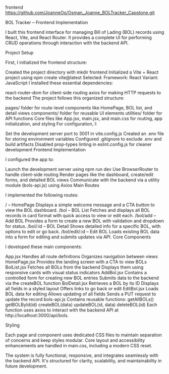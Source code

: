 frontend
https://github.com/JoanneOs/Osman_Joanne_BOLTracker_Capstone.git

BOL Tracker – Frontend Implementation

I built this frontend interface for managing Bill of Lading (BOL) records using React, Vite, and React Router. It provides a complete UI for performing CRUD operations through interaction with the backend API.

Project Setup

First, I initialized the frontend structure:

Created the project directory with mkdir frontend
Initialized a Vite + React project using npm create vite@latest
Selected:
Framework: React
Variant: JavaScript
I installed these essential dependencies:

react-router-dom for client-side routing
axios for making HTTP requests to the backend
The project follows this organized structure:

pages/ folder for route-level components like HomePage, BOL list, and detail views
components/ folder for reusable UI elements
utilities/ folder for API functions
Core files like App.jsx, main.jsx, and main.css for routing, app initialization, and styling
For configuration, I:

Set the development server port to 3001 in vite.config.js
Created an .env file for storing environment variables
Configured .gitignore to exclude .env and build artifacts
Disabled prop-types linting in eslint.config.js for cleaner development
Frontend Implementation

I configured the app to:

Launch the development server using npm run dev
Use BrowserRouter to handle client-side routing
Render pages like the dashboard, create/edit forms, and detailed BOL views
Communicate with the backend via a utility module (bols-api.js) using Axios
Main Routes

I implemented the following routes:

/ – HomePage
Displays a simple welcome message and a CTA button to view the BOL dashboard.
/bol – BOL List
Fetches and displays all BOL records in card format with quick access to view or edit each.
/bol/add – Add BOL
Provides a form to create a new BOL with validation and dropdown for status.
/bol/:id – BOL Detail
Shows detailed info for a specific BOL, with options to edit or go back.
/bol/edit/:id – Edit BOL
Loads existing BOL data into a form for editing and submits updates via API.
Core Components

I developed these main components:

App.jsx
Handles all route definitions
Organizes navigation between views
HomePage.jsx
Provides the landing screen with a CTA to view BOLs
BolList.jsx
Fetches all BOLs from the backend
Displays them using responsive cards with visual status indicators
AddBol.jsx
Contains a controlled form for creating new BOL entries
Submits data to the backend via the createBOL function
BolDetail.jsx
Retrieves a BOL by its ID
Displays all fields in a styled layout
Offers links to go back or edit
EditBol.jsx
Loads BOL data for editing
Allows updating of all fields
Sends a PUT request to update the record
bols-api.js
Contains reusable functions:
getAllBOLs()
getBOLById(id)
createBOL(data)
updateBOL(id, data)
deleteBOL(id)
Each function uses axios to interact with the backend API at http://localhost:3000/api/bols.

Styling

Each page and component uses dedicated CSS files to maintain separation of concerns and keep styles modular. Core layout and accessibility enhancements are handled in main.css, including a modern CSS reset.

The system is fully functional, responsive, and integrates seamlessly with the backend API. It's structured for clarity, scalability, and maintainability in future development.
